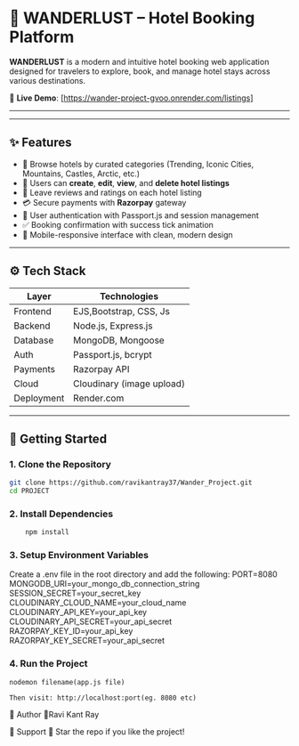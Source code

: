 # 🏨 WANDERLUST – Hotel Booking Platform

**WANDERLUST** is a modern and intuitive hotel booking web application designed for travelers to explore, book, and manage hotel stays across various destinations.

🔗 **Live Demo**: [https://wander-project-gvoo.onrender.com/listings]

---
---

## ✨ Features

- 🔎 Browse hotels by curated categories (Trending, Iconic Cities, Mountains, Castles, Arctic, etc.)
- 🏨 Users can **create**, **edit**, **view**, and **delete hotel listings**
- 📝 Leave reviews and ratings on each hotel listing
- 💳 Secure payments with **Razorpay** gateway
- 🔐 User authentication with Passport.js and session management
- ✅ Booking confirmation with success tick animation
- 📱 Mobile-responsive interface with clean, modern design

---

## ⚙️ Tech Stack

| Layer      | Technologies                               |
|------------|--------------------------------------------|
| Frontend   | EJS,Bootstrap, CSS, Js                     |
| Backend    | Node.js, Express.js                        |
| Database   | MongoDB, Mongoose                          |
| Auth       | Passport.js, bcrypt                        |
| Payments   | Razorpay API                               |
| Cloud      | Cloudinary (image upload)                  |
| Deployment | Render.com                                 |

---

## 🚀 Getting Started

### 1. Clone the Repository

```bash
git clone https://github.com/ravikantray37/Wander_Project.git
cd PROJECT
```
### 2. Install Dependencies
```bash
    npm install
```
### 3. Setup Environment Variables
Create a .env file in the root directory and add the following:
    PORT=8080
    MONGODB_URI=your_mongo_db_connection_string
    SESSION_SECRET=your_secret_key
    CLOUDINARY_CLOUD_NAME=your_cloud_name
    CLOUDINARY_API_KEY=your_api_key
    CLOUDINARY_API_SECRET=your_api_secret
    RAZORPAY_KEY_ID=your_api_key
    RAZORPAY_KEY_SECRET=your_api_secret

### 4. Run the Project
    nodemon filename(app.js file)

    Then visit: http://localhost:port(eg. 8080 etc)



👤 Author
🔗Ravi Kant Ray
    


🙌 Support
🌟 Star the repo if you like the project!